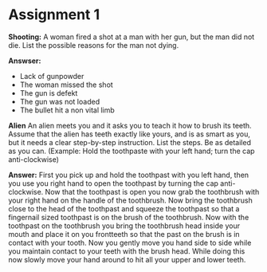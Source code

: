 #  Assignment 1

**Shooting:**
A woman fired a shot at a man with her gun, but the man did not die. List
the possible reasons for the man not dying.

**Answser:**
- Lack of gunpowder
- The woman missed the shot
- The gun is defekt
- The gun was not loaded
- The bullet hit a non vital limb

**Alien**
An alien meets you and it asks you to teach it how to brush its teeth. Assume
that the alien has teeth exactly like yours, and is as smart as you, but it
needs a clear step-by-step instruction. List the steps. Be as detailed as
you can. (Example: Hold the toothpaste with your left hand; turn the cap
anti-clockwise)

**Answer:**
First you pick up and hold the toothpast with you left hand, then you use you right hand to open the toothpast by turning the cap anti-clockwise.
Now that the toothpast is open you now grab the toothbrush with your right hand on the handle of the toothbrush. Now bring the toothbrush close to the head of the toothpast and squeeze the toothpast so that a fingernail sized toothpast is on the brush of the toothbrush.
Now with the toothpast on the toothbrush you bring the toothbrush head inside your mouth and place it on you frontteeth so that the past on the brush is in contact with your tooth. Now you gently move you hand side to side while you maintain contact to your teeth with the brush head. While doing this now slowly move your hand around to hit all your upper and lower teeth. 
